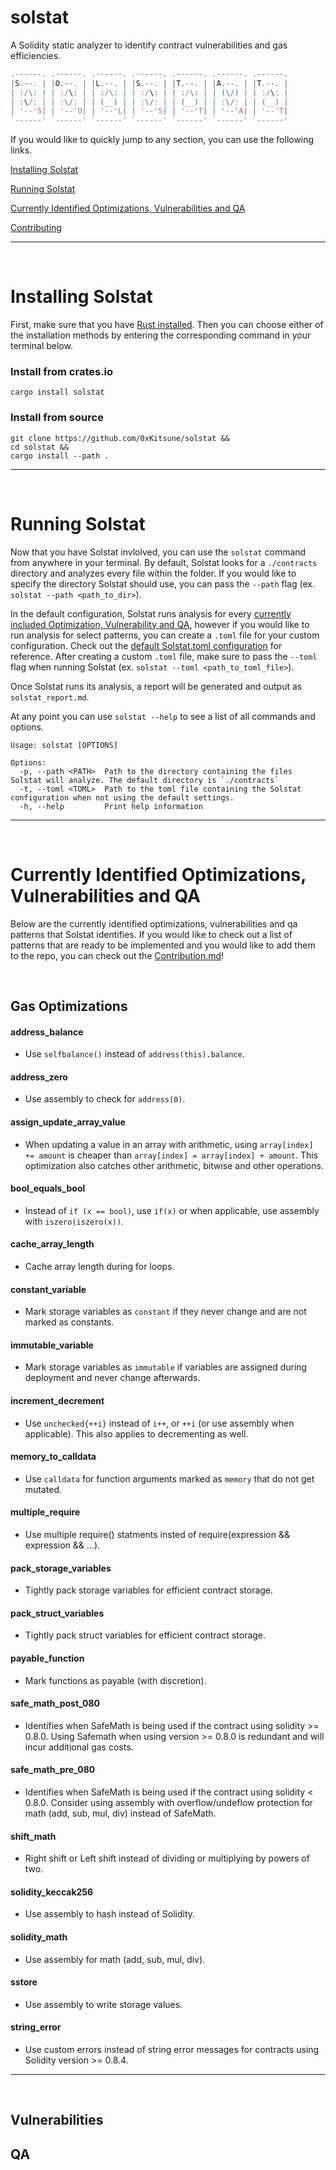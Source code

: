 # solstat
A Solidity static analyzer to identify contract vulnerabilities and gas efficiencies. 

```js
.------. .------. .------. .------. .------. .------. .------.
|S.--. | |O.--. | |L.--. | |S.--. | |T.--. | |A.--. | |T.--. |
| :/\: | | :/\: | | :/\: | | :/\: | | :/\: | | (\/) | | :/\: |
| :\/: | | :\/: | | (__) | | :\/: | | (__) | | :\/: | | (__) |
| '--'S| | '--'O| | '--'L| | '--'S| | '--'T| | '--'A| | '--'T|
`------' `------' `------' `------' `------' `------' `------'
```

If you would like to quickly jump to any section, you can use the following links.

[Installing Solstat]()

[Running Solstat]()

[Currently Identified Optimizations, Vulnerabilities and QA]()

[Contributing]()


<hr>
<br>

# Installing Solstat
First, make sure that you have [Rust installed](https://www.rust-lang.org/tools/install). Then you can choose either of the installation methods by entering the corresponding command in your terminal below.

### Install from crates.io
```
cargo install solstat
```

### Install from source
```
git clone https://github.com/0xKitsune/solstat &&
cd solstat &&
cargo install --path .
```

<hr>
<br>

# Running Solstat

Now that you have Solstat invlolved, you can use the `solstat` command from anywhere in your terminal. By default, Solstat looks for a `./contracts` directory and analyzes every file within the folder. If you would like to specify the directory Solstat should use, you can pass the `--path` flag (ex. `solstat --path <path_to_dir>`). 

In the default configuration, Solstat runs analysis for every [currently included Optimization, Vulnerability and QA](), however if you would like to run analysis for select patterns, you can create a `.toml` file for your custom configuration.  Check out the [default Solstat.toml configuration]() for reference. After creating a custom `.toml` file, make sure to pass the `--toml` flag when running Solstat (ex. `solstat --toml <path_to_toml_file>`).

Once Solstat runs its analysis, a report will be generated and output as `solstat_report.md`.

At any point you can use `solstat --help` to see a list of all commands and options.

```
Usage: solstat [OPTIONS]

Options:
  -p, --path <PATH>  Path to the directory containing the files Solstat will analyze. The default directory is `./contracts`
  -t, --toml <TOML>  Path to the toml file containing the Solstat configuration when not using the default settings.
  -h, --help         Print help information
```


<hr>
<br>


# Currently Identified Optimizations, Vulnerabilities and QA 
Below are the currently identified optimizations, vulnerabilities and qa patterns that Solstat identifies. If you would like to check out a list of patterns that are ready to be implemented and you would like to add them to the repo, you can check out the [Contribution.md]()!

<br>


## Gas Optimizations

#### address_balance
- Use `selfbalance()` instead of `address(this).balance`.

#### address_zero
- Use assembly to check for `address(0)`.

#### assign_update_array_value
- When updating a value in an array with arithmetic, using `array[index] += amount` is cheaper than `array[index] = array[index] + amount`. This optimization also catches other arithmetic, bitwise and other operations.

#### bool_equals_bool
- Instead of `if (x == bool)`, use `if(x)` or when applicable, use assembly with `iszero(iszero(x))`.

#### cache_array_length
- Cache array length during for loops.

#### constant_variable
- Mark storage variables as `constant` if they never change and are not marked as constants.


#### immutable_variable
- Mark storage variables as `immutable` if variables are assigned during deployment and never change afterwards. 

#### increment_decrement
- Use `unchecked{++i}` instead of `i++`, or `++i` (or use assembly when applicable). This also applies to decrementing as well.

#### memory_to_calldata
- Use `calldata` for function arguments marked as `memory` that do not get mutated.

#### multiple_require
- Use multiple require() statments insted of require(expression && expression && ...).

#### pack_storage_variables
- Tightly pack storage variables for efficient contract storage.

#### pack_struct_variables
- Tightly pack struct variables for efficient contract storage.

#### payable_function
- Mark functions as payable (with discretion).

#### safe_math_post_080
- Identifies when SafeMath is being used if the contract using solidity >= 0.8.0. Using Safemath when using version >= 0.8.0 is redundant and will incur additional gas costs. 

#### safe_math_pre_080
- Identifies when SafeMath is being used if the contract using solidity < 0.8.0. Consider using assembly with overflow/undeflow protection for math (add, sub, mul, div) instead of SafeMath.

#### shift_math
- Right shift or Left shift instead of dividing or multiplying by powers of two.


#### solidity_keccak256
- Use assembly to hash instead of Solidity.

#### solidity_math
- Use assembly for math (add, sub, mul, div).

#### sstore
- Use assembly to write storage values.

#### string_error
- Use custom errors instead of string error messages for contracts using Solidity version >= 0.8.4.


<hr>
<br>

## Vulnerabilities


## QA